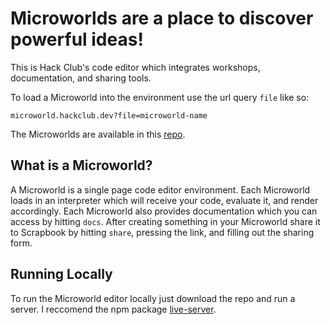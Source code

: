 # Microworlds are a place to discover powerful ideas!

This is Hack Club's code editor which integrates workshops, documentation, and sharing tools.

To load a Microworld into the environment use the url query `file` like so: 

```
microworld.hackclub.dev?file=microworld-name
```

The Microworlds are available in this [repo](https://github.com/hackclub/micros).

## What is a Microworld?

A Microworld is a single page code editor environment. Each Microworld loads in an interpreter which will receive your code, evaluate it, and render accordingly. Each Microworld also provides documentation which you can access by hitting `docs`. After creating something in your Microworld share it to Scrapbook by hitting `share`, pressing the link, and filling out the sharing form.

## Running Locally

To run the Microworld editor locally just download the repo and run a server. I reccomend the npm package [live-server](https://www.npmjs.com/package/live-server).
